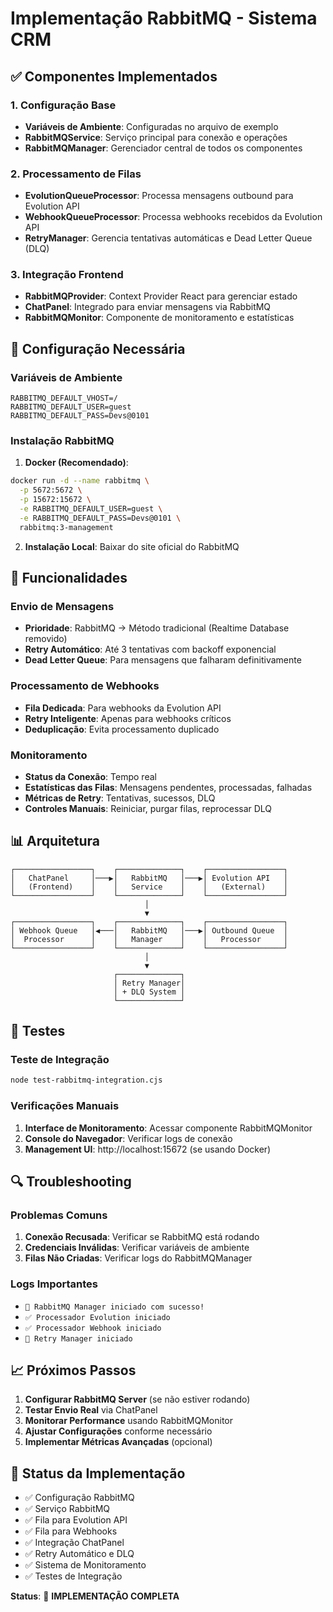 # Implementação RabbitMQ - Sistema CRM

## ✅ Componentes Implementados

### 1. Configuração Base
- **Variáveis de Ambiente**: Configuradas no arquivo de exemplo
- **RabbitMQService**: Serviço principal para conexão e operações
- **RabbitMQManager**: Gerenciador central de todos os componentes

### 2. Processamento de Filas
- **EvolutionQueueProcessor**: Processa mensagens outbound para Evolution API
- **WebhookQueueProcessor**: Processa webhooks recebidos da Evolution API
- **RetryManager**: Gerencia tentativas automáticas e Dead Letter Queue (DLQ)

### 3. Integração Frontend
- **RabbitMQProvider**: Context Provider React para gerenciar estado
- **ChatPanel**: Integrado para enviar mensagens via RabbitMQ
- **RabbitMQMonitor**: Componente de monitoramento e estatísticas

## 🔧 Configuração Necessária

### Variáveis de Ambiente
```env
RABBITMQ_DEFAULT_VHOST=/
RABBITMQ_DEFAULT_USER=guest
RABBITMQ_DEFAULT_PASS=Devs@0101
```

### Instalação RabbitMQ
1. **Docker (Recomendado)**:
```bash
docker run -d --name rabbitmq \
  -p 5672:5672 \
  -p 15672:15672 \
  -e RABBITMQ_DEFAULT_USER=guest \
  -e RABBITMQ_DEFAULT_PASS=Devs@0101 \
  rabbitmq:3-management
```

2. **Instalação Local**: Baixar do site oficial do RabbitMQ

## 🚀 Funcionalidades

### Envio de Mensagens
- **Prioridade**: RabbitMQ → Método tradicional (Realtime Database removido)
- **Retry Automático**: Até 3 tentativas com backoff exponencial
- **Dead Letter Queue**: Para mensagens que falharam definitivamente

### Processamento de Webhooks
- **Fila Dedicada**: Para webhooks da Evolution API
- **Retry Inteligente**: Apenas para webhooks críticos
- **Deduplicação**: Evita processamento duplicado

### Monitoramento
- **Status da Conexão**: Tempo real
- **Estatísticas das Filas**: Mensagens pendentes, processadas, falhadas
- **Métricas de Retry**: Tentativas, sucessos, DLQ
- **Controles Manuais**: Reiniciar, purgar filas, reprocessar DLQ

## 📊 Arquitetura

```
┌─────────────────┐    ┌──────────────┐    ┌─────────────────┐
│   ChatPanel     │───▶│   RabbitMQ   │───▶│ Evolution API   │
│   (Frontend)    │    │   Service    │    │   (External)    │
└─────────────────┘    └──────────────┘    └─────────────────┘
                              │
                              ▼
┌─────────────────┐    ┌──────────────┐    ┌─────────────────┐
│ Webhook Queue   │◀───│   RabbitMQ   │───▶│ Outbound Queue  │
│  Processor      │    │   Manager    │    │   Processor     │
└─────────────────┘    └──────────────┘    └─────────────────┘
                              │
                              ▼
                       ┌──────────────┐
                       │ Retry Manager│
                       │ + DLQ System │
                       └──────────────┘
```

## 🧪 Testes

### Teste de Integração
```bash
node test-rabbitmq-integration.cjs
```

### Verificações Manuais
1. **Interface de Monitoramento**: Acessar componente RabbitMQMonitor
2. **Console do Navegador**: Verificar logs de conexão
3. **Management UI**: http://localhost:15672 (se usando Docker)

## 🔍 Troubleshooting

### Problemas Comuns
1. **Conexão Recusada**: Verificar se RabbitMQ está rodando
2. **Credenciais Inválidas**: Verificar variáveis de ambiente
3. **Filas Não Criadas**: Verificar logs do RabbitMQManager

### Logs Importantes
- `🚀 RabbitMQ Manager iniciado com sucesso!`
- `✅ Processador Evolution iniciado`
- `✅ Processador Webhook iniciado`
- `🔄 Retry Manager iniciado`

## 📈 Próximos Passos

1. **Configurar RabbitMQ Server** (se não estiver rodando)
2. **Testar Envio Real** via ChatPanel
3. **Monitorar Performance** usando RabbitMQMonitor
4. **Ajustar Configurações** conforme necessário
5. **Implementar Métricas Avançadas** (opcional)

## 🎯 Status da Implementação

- ✅ Configuração RabbitMQ
- ✅ Serviço RabbitMQ
- ✅ Fila para Evolution API
- ✅ Fila para Webhooks
- ✅ Integração ChatPanel
- ✅ Retry Automático e DLQ
- ✅ Sistema de Monitoramento
- ✅ Testes de Integração

**Status**: 🎉 **IMPLEMENTAÇÃO COMPLETA**